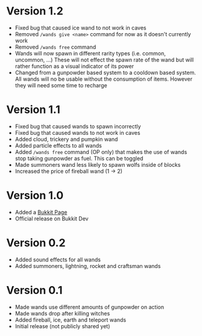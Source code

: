 # Version 1.2

- Fixed bug that caused ice wand to not work in caves
- Removed ```/wands give <name>``` command for now as it doesn't currently work
- Removed ```/wands free``` command
- Wands will now spawn in different rarity types (i.e. common, uncommon, ...) These will not effect the spawn rate of the wand but will rather function as a visual indicator of its power
- Changed from a gunpowder based system to a cooldown based system. All wands will no be usable without the consumption of items. However they will need some time to recharge

# Version 1.1

- Fixed bug that caused wands to spawn incorrectly
- Fixed bug that caused wands to not work in caves
- Added cloud, trickery and pumpkin wand
- Added particle effects to all wands
- Added ```/wands free``` command (OP only) that makes the use of wands stop taking gunpowder as fuel. This can be toggled
- Made summoners wand less likely to spawn wolfs inside of blocks
- Increased the price of fireball wand (1 -> 2)

# Version 1.0

- Added a [Bukkit Page](https://dev.bukkit.org/projects/simple-wands)
- Official release on Bukkit Dev

# Version 0.2

- Added sound effects for all wands
- Added summoners, lightning, rocket and craftsman wands

# Version 0.1

- Made wands use different amounts of gunpowder on action
- Made wands drop after killing witches
- Added fireball, ice, earth and teleport wands
- Initial release (not publicly shared yet)
